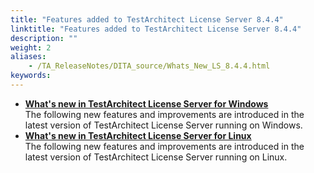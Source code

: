 ```yaml
--- 
title: "Features added to TestArchitect License Server 8.4.4"
linktitle: "Features added to TestArchitect License Server 8.4.4"
description: ""
weight: 2
aliases: 
    - /TA_ReleaseNotes/DITA_source/Whats_New_LS_8.4.4.html
keywords: 
---
```


-   **[What's new in TestArchitect License Server for Windows](/administration-guide/license-server/version-history/features-added-to-testarchitect-license-server-8-4-4/windows)**  
The following new features and improvements are introduced in the latest version of TestArchitect License Server running on Windows.
-   **[What's new in TestArchitect License Server for Linux](/administration-guide/license-server/version-history/features-added-to-testarchitect-license-server-8-4-4/linux)**  
The following new features and improvements are introduced in the latest version of TestArchitect License Server running on Linux.




